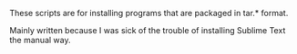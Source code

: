 These scripts are for installing programs that are packaged in tar.* format.

Mainly written because I was sick of the trouble of installing Sublime Text the manual way.